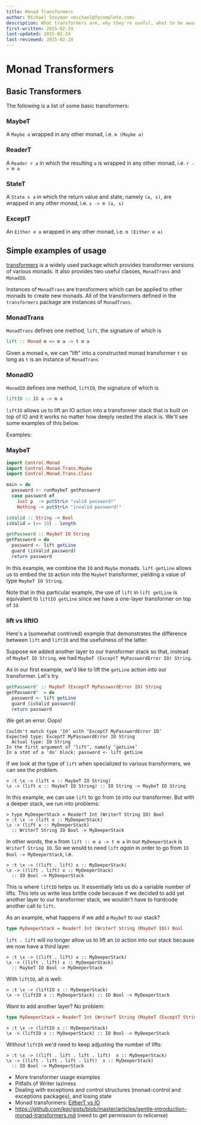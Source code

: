 ```yaml
---
title: Monad Transformers
author: Michael Snoyman <michael@fpcomplete.com>
description: What transformers are, why they're useful, what to be aware of
first-written: 2015-02-24
last-updated: 2015-02-24
last-reviewed: 2015-02-24
---
```


# Monad Transformers

## Basic Transformers 

The following is a list of some basic transformers:

### MaybeT

A `Maybe a` wrapped in any other monad, i.e. `m (Maybe a)`

### ReaderT

A `Reader r a` in which the resulting `a` is wrapped in any other monad, i.e. `r -> m a`

### StateT

A `State s a` in which the return value and state, namely `(a, s)`, are wrapped in any other monad, i.e. `s -> m (a, s)`

### ExceptT

An `Either e a` wrapped in any other monad, i.e. `m (Either e a)`

## Simple examples of usage

[transformers](https://www.stackage.org/package/transformers) is a widely used package which provides transformer versions of various monads. It also provides two useful classes, `MonadTrans` and `MonadIO`. 

Instances of `MonadTrans` are transformers which can be applied to other monads to create new monads. All of the transformers defined in the `transformers` package are instances of `MonadTrans`.  

### MonadTrans

`MonadTrans` defines one method, `lift`, the signature of which is 

```haskell
lift :: Monad m => m a -> t m a
```

Given a monad `m`, we can "lift" into a constructed monad transformer `t` so long as `t` is an instance of `MonadTrans`

### MonadIO

`MonadIO` defines one method, `liftIO`, the signature of which is 

```haskell
liftIO :: IO a -> m a
```

`liftIO` allows us to lift an IO action into a transformer stack that is built on top of IO and it works no matter how deeply nested the stack is. We'll see some examples of this below. 


Examples:

### MaybeT 

```haskell
import Control.Monad 
import Control.Monad.Trans.Maybe 
import Control.Monad.Trans.Class 

main = do 
  password <- runMaybeT getPassword
  case password of 
    Just p  -> putStrLn "valid password!"
    Nothing -> putStrLn "invalid password!"

isValid :: String -> Bool
isValid = (>= 10) . length

getPassword :: MaybeT IO String 
getPassword = do 
  password <- lift getLine
  guard (isValid password)
  return password 
```

In this example, we combine the `IO` and `Maybe` monads. `lift getLine` allows us to embed the `IO` action into the `MaybeT` transformer, yielding a value of type `MaybeT IO String`. 

Note that in this particular example, the use of `lift` in `lift getLine` is equivalent to `liftIO getLine` since we have a one-layer transformer on top of `IO`.

### lift vs liftIO

Here's a (somewhat contrived) example that demonstrates the difference between `lift` and `liftIO` and the usefulness of the latter.

Suppose we added another layer to our transformer stack so that, instead of `MaybeT IO String`, we had `MaybeT (ExceptT MyPasswordError IO) String`. 

As in our first example, we'd like to lift the `getLine` action into our transformer. Let's try.

```haskell
getPassword' :: MaybeT (ExceptT MyPasswordError IO) String 
getPassword'  = do 
  password <- lift getLine
  guard (isValid password)
  return password
```

We get an error. Oops!

```
Couldn't match type ‘IO’ with ‘ExceptT MyPasswordError IO’
Expected type: ExceptT MyPasswordError IO String
  Actual type: IO String
In the first argument of ‘lift’, namely ‘getLine’
In a stmt of a 'do' block: password <- lift getLine
```

If we look at the type of `lift` when specialized to various transformers, we can see the problem.

```
> :t \x -> (lift x :: MaybeT IO String)
\x -> (lift x :: MaybeT IO String) :: IO String -> MaybeT IO String
``` 

In this example, we can use `lift` to go from `IO` into our transformer. But with a deeper stack, we run into problems:

```
> type MyDeeperStack = ReaderT Int (WriterT String IO) Bool
> :t \x -> (lift x :: MyDeeperStack)
\x -> (lift x :: MyDeeperStack)
  :: WriterT String IO Bool -> MyDeeperStack
```

In other words, the `m` from `lift :: m a -> t m a` in our `MyDeeperStack` is `WriterT String IO`. So we would to need `lift` *again* in order to go from `IO Bool -> MyDeeperStack`, i.e.

```
> :t \x -> ((lift . lift) x :: MyDeeperStack)
\x -> ((lift . lift) x :: MyDeeperStack)
  :: IO Bool -> MyDeeperStack
```

This is where `liftIO` helps us. It essentially lets us do a variable number of lifts. This lets us write less brittle code because if we decided to add yet another layer to our transformer stack, we wouldn't have to hardcode another call to `lift`. 

As an example, what happens if we add a `MaybeT` to our stack?

```haskell
type MyDeeperStack = ReaderT Int (WriterT String (MaybeT IO)) Bool
```

`lift . lift` will no longer allow us to lift an `IO` action into our stack because we now have a third layer. 

```
> :t \x -> ((lift . lift) x :: MyDeeperStack)
\x -> ((lift . lift) x :: MyDeeperStack)
  :: MaybeT IO Bool -> MyDeeperStack
```

With `liftIO`, all is well:

```
> :t \x -> (liftIO x :: MyDeeperStack)
\x -> (liftIO x :: MyDeeperStack) :: IO Bool -> MyDeeperStack
```

Want to add another layer? No problem:

```haskell
type MyDeeperStack = ReaderT Int (WriterT String (MaybeT (ExceptT String IO))) Bool
```

```
> :t \x -> (liftIO x :: MyDeeperStack)
\x -> (liftIO x :: MyDeeperStack) :: IO Bool -> MyDeeperStack
```

Without `liftIO` we'd need to keep adjusting the number of lifts:

```
> :t \x -> ((lift . lift . lift . lift)  x :: MyDeeperStack)
\x -> ((lift . lift . lift . lift)  x :: MyDeeperStack)
  :: IO Bool -> MyDeeperStack
```

* More transformer usage examples
* Pitfalls of Writer laziness
* Dealing with exceptions and control structures (monad-control and exceptions packages), and losing state
* Monad transformers: [EitherT vs IO](http://stackoverflow.com/questions/25752900/exceptions-and-monad-transformers/25753497#25753497)
* https://github.com/kqr/gists/blob/master/articles/gentle-introduction-monad-transformers.md (need to get permission to relicense)
